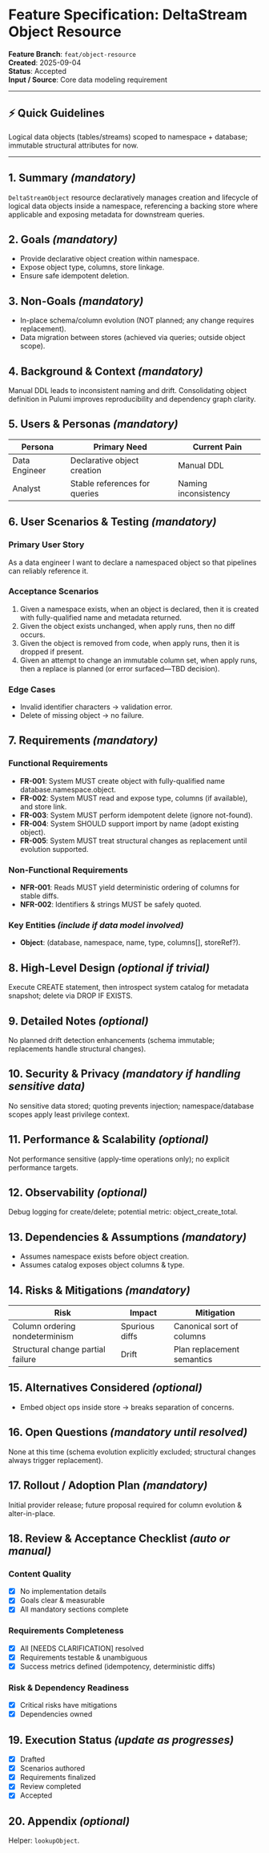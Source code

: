  # Feature Specification: DeltaStream Object Resource

**Feature Branch**: `feat/object-resource`  
**Created**: 2025-09-04  
**Status**: Accepted  
**Input / Source**: Core data modeling requirement

---
## ⚡ Quick Guidelines
Logical data objects (tables/streams) scoped to namespace + database; immutable structural attributes for now.

---
## 1. Summary *(mandatory)*
`DeltaStreamObject` resource declaratively manages creation and lifecycle of logical data objects inside a namespace, referencing a backing store where applicable and exposing metadata for downstream queries.

## 2. Goals *(mandatory)*
- Provide declarative object creation within namespace.
- Expose object type, columns, store linkage.
- Ensure safe idempotent deletion.

## 3. Non-Goals *(mandatory)*
- In-place schema/column evolution (NOT planned; any change requires replacement).
- Data migration between stores (achieved via queries; outside object scope).

## 4. Background & Context *(mandatory)*
Manual DDL leads to inconsistent naming and drift. Consolidating object definition in Pulumi improves reproducibility and dependency graph clarity.

## 5. Users & Personas *(mandatory)*
| Persona | Primary Need | Current Pain |
|---------|--------------|--------------|
| Data Engineer | Declarative object creation | Manual DDL |
| Analyst | Stable references for queries | Naming inconsistency |

## 6. User Scenarios & Testing *(mandatory)*
### Primary User Story
As a data engineer I want to declare a namespaced object so that pipelines can reliably reference it.

### Acceptance Scenarios
1. Given a namespace exists, when an object is declared, then it is created with fully-qualified name and metadata returned.
2. Given the object exists unchanged, when apply runs, then no diff occurs.
3. Given the object is removed from code, when apply runs, then it is dropped if present.
4. Given an attempt to change an immutable column set, when apply runs, then a replace is planned (or error surfaced—TBD decision).

### Edge Cases
- Invalid identifier characters → validation error.  
- Delete of missing object → no failure.

## 7. Requirements *(mandatory)*
### Functional Requirements
- **FR-001**: System MUST create object with fully-qualified name database.namespace.object.
- **FR-002**: System MUST read and expose type, columns (if available), and store link.
- **FR-003**: System MUST perform idempotent delete (ignore not-found).
- **FR-004**: System SHOULD support import by name (adopt existing object).
- **FR-005**: System MUST treat structural changes as replacement until evolution supported.

### Non-Functional Requirements
- **NFR-001**: Reads MUST yield deterministic ordering of columns for stable diffs.
- **NFR-002**: Identifiers & strings MUST be safely quoted.

### Key Entities *(include if data model involved)*
- **Object**: (database, namespace, name, type, columns[], storeRef?).

## 8. High-Level Design *(optional if trivial)*
Execute CREATE statement, then introspect system catalog for metadata snapshot; delete via DROP IF EXISTS.

## 9. Detailed Notes *(optional)*
No planned drift detection enhancements (schema immutable; replacements handle structural changes).

## 10. Security & Privacy *(mandatory if handling sensitive data)*
No sensitive data stored; quoting prevents injection; namespace/database scopes apply least privilege context.

## 11. Performance & Scalability *(optional)*
Not performance sensitive (apply-time operations only); no explicit performance targets.

## 12. Observability *(optional)*
Debug logging for create/delete; potential metric: object_create_total.

## 13. Dependencies & Assumptions *(mandatory)*
- Assumes namespace exists before object creation.
- Assumes catalog exposes object columns & type.

## 14. Risks & Mitigations *(mandatory)*
| Risk | Impact | Mitigation |
|------|--------|------------|
| Column ordering nondeterminism | Spurious diffs | Canonical sort of columns |
| Structural change partial failure | Drift | Plan replacement semantics |

## 15. Alternatives Considered *(optional)*
- Embed object ops inside store → breaks separation of concerns.

## 16. Open Questions *(mandatory until resolved)*
None at this time (schema evolution explicitly excluded; structural changes always trigger replacement).

## 17. Rollout / Adoption Plan *(mandatory)*
Initial provider release; future proposal required for column evolution & alter-in-place.

## 18. Review & Acceptance Checklist *(auto or manual)*
### Content Quality
- [x] No implementation details
- [x] Goals clear & measurable
- [x] All mandatory sections complete

### Requirements Completeness
- [x] All [NEEDS CLARIFICATION] resolved
- [x] Requirements testable & unambiguous
- [x] Success metrics defined (idempotency, deterministic diffs)

### Risk & Dependency Readiness
- [x] Critical risks have mitigations
- [x] Dependencies owned

## 19. Execution Status *(update as progresses)*
- [x] Drafted
- [x] Scenarios authored
- [x] Requirements finalized
- [x] Review completed
- [x] Accepted

## 20. Appendix *(optional)*
Helper: `lookupObject`.
